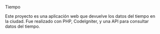 Tiempo

Este proyecto es una aplicación web que devuelve los datos del tiempo en la ciudad.
Fue realizado con PHP, CodeIgniter, y una API para consultar datos del tiempo.
